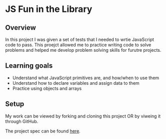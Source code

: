 # JS Fun in the Library

## Overview

In this project I was given a set of tests that I needed to wrtie JavaScript code to pass. This proejct allowed me to practice writing code to solve problems and helped me develop problem solving skills for furutre projects. 

## Learning goals

  - Understand what JavaScript primitives are, and how/when to use them
  - Understand how to declare variables and assign data to them
  - Practice using objects and arrays

## Setup

  My work can be viewed by forking and cloning this project OR by viweing it through GitHub.
  
  The project spec can be found [here](https://frontend.turing.edu/projects/module-1/library.html).
